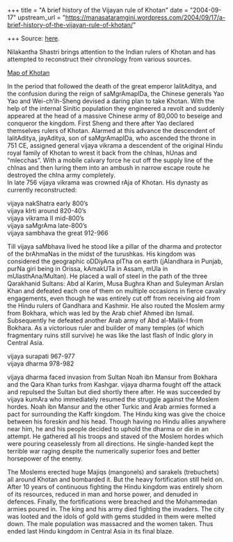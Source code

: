 +++
title = "A brief history of the Vijayan rule of Khotan"
date = "2004-09-17"
upstream_url = "https://manasataramgini.wordpress.com/2004/09/17/a-brief-history-of-the-vijayan-rule-of-khotan/"

+++
Source: [here](https://manasataramgini.wordpress.com/2004/09/17/a-brief-history-of-the-vijayan-rule-of-khotan/).

Nilakantha Shastri brings attention to the Indian rulers of Khotan and
has attempted to reconstruct their chronology from various sources.

[Map of
Khotan](http://idp.nlc.gov.cn/chapters/topics/buddhism/khotanese/images/khotan_map.jpg)

In the period that followed the death of the great emperor lalitAditya,
and the confusion during the reign of saMgrAmapIDa, the Chinese generals
Yao Yao and Wei-ch’ih-Sheng devised a daring plan to take Khotan. With
the help of the internal Sinitic population they engineered a revolt and
suddenly appeared at the head of a massive Chinese army of 80,000 to
beseige and conqueror the kingdom. First Sheng and there after Yao
declared themselves rulers of Khotan. Alarmed at this advance the
descendent of lalitAditya, jayAditya, son of saMgrAmapIDa, who ascended
the throne in 751 CE, assigned general vijaya vikrama a descendent of
the original Hindu royal family of Khotan to wrest it back from the
chInas, hUnas and “mlecchas”. With a mobile calvary force he cut off the
supply line of the chInas and then luring them into an ambush in narrow
escape route he destroyed the chIna army completely.  
In late 756 vijaya vikrama was crowned rAja of Khotan. His dynasty as
currently reconstructed:

vijaya nakShatra early 800’s  
vijaya kIrti around 820-40’s  
vijaya vikrama II mid-800’s  
vijaya saMgrAma late-800’s  
vijaya sambhava the great 912-966

Till vijaya saMbhava lived he stood like a pillar of the dharma and
protector of the brAhmaNas in the midst of the turushkas. His kingdom
was considered the geographic oDDiyAna pITha on earth (jAlandhara in
Punjab, purNa giri being in Orissa, kAmakUTa in Assam, mUla in
mUlasthAna/Multan). He placed a wall of steel in the path of the three
Qarakhanid Sultans: Abd al Karim, Musa Bughra Khan and Suleyman Arslan
Khan and defeated each one of them on multiple occasions in fierce
cavalry engagements, even though he was entirely cut off from receiving
aid from the Hindu rulers of Gandhara and Kashmir. He also routed the
Moslem army from Bokhara, which was led by the Arab chief Ahmed ibn
Ismail. Subsequently he defeated another Arab army of Abd al-Malik-I
from Bokhara. As a victorious ruler and builder of many temples (of
which fragmentary ruins still survive) he was like the last flash of
Indic glory in Central Asia.

vijaya surapati 967-977  
vijaya dharma 978-982

vijaya dharma faced invasion from Sultan Noah ibn Mansur from Bokhara
and the Qara Khan turks from Kashgar. vijaya dharma fought off the
attack and repulsed the Sultan but died shortly there after. He was
succeeded by vijaya kumAra who immediately resumed the struggle against
the Moslem hordes. Noah ibn Mansur and the other Turkic and Arab armies
formed a pact for surrounding the Kaffr kingdom. The Hindu king was give
the choice between his foreskin and his head. Though having no Hindu
allies anywhere near him, he and his people decided to uphold the dharma
or die in an attempt. He gathered all his troops and staved of the
Moslem hordes which were pouring ceaselessly from all directions. He
single-handed kept the terrible war raging despite the numerically
superior foes and better horsepower of the enemy.

The Moslems erected huge Majiqs (mangonels) and sarakels (trebuchets)
all around Khotan and bombarded it. But the heavy fortification still
held on. After 10 years of continuous fighting the Hindu kingdom was
entirely shorn of its resources, reduced in man and horse power, and
denuded in defences. Finally, the fortifications were breached and the
Mohammedan armies poured in. The king and his army died fighting the
invaders. The city was looted and the idols of gold with gems studded in
them were melted down. The male population was massacred and the women
taken. Thus ended last Hindu kingdom in Central Asia in its final blaze.

